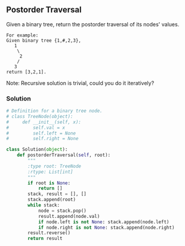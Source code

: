 ## Postorder Traversal

Given a binary tree, return the postorder traversal of its nodes' values.

```
For example:
Given binary tree {1,#,2,3},
   1
    \
     2
    /
   3
return [3,2,1].
```
Note: Recursive solution is trivial, could you do it iteratively?

### Solution

```python
# Definition for a binary tree node.
# class TreeNode(object):
#     def __init__(self, x):
#         self.val = x
#         self.left = None
#         self.right = None

class Solution(object):
    def postorderTraversal(self, root):
        """
        :type root: TreeNode
        :rtype: List[int]
        """
        if root is None:
            return []
        stack, result = [], []
        stack.append(root)
        while stack:
            node = stack.pop()
            result.append(node.val)
            if node.left is not None: stack.append(node.left)
            if node.right is not None: stack.append(node.right)
        result.reverse()
        return result
```
